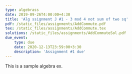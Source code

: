 ```yaml
---
type: algebrass
date: 2019-09-26T4:00:00+4:30
title: 'Alg ssignment J #1 - 3 mod 4 not sum of two sq'
pdf: /static_files/assignments/AddCommute.pdf
tex: /static_files/assignments/AddCommute.tex
solutions: /static_files/assignments/AddCommuteSol.pdf
due_event: 
    type: due
    date: 2020-12-13T23:59:00+3:30
    description: 'Assignment #1 due'
---
```

This is a sample algebra ex.
